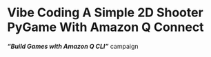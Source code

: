 # Vibe Coding A Simple 2D Shooter PyGame With Amazon Q Connect

**_“Build Games with Amazon Q CLI”_** campaign
